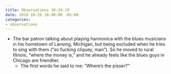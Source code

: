 ```yaml
---
title: Observations 10-24-19
date: 2019-10-26 18:40:00 -05:00
categories:
- observations
---
```


- The bar patron talking about playing harmonica with the blues musicians in his hometown of Lansing, Michigan, but being excluded when he tries to sing with them (“so fucking cliquey, man”). So he moved to rural Illinois, “where the money is,” and he already feels like the blues guys in Chicago are friendlier.
	- The first words he said to me: “Where’s the pisser?”